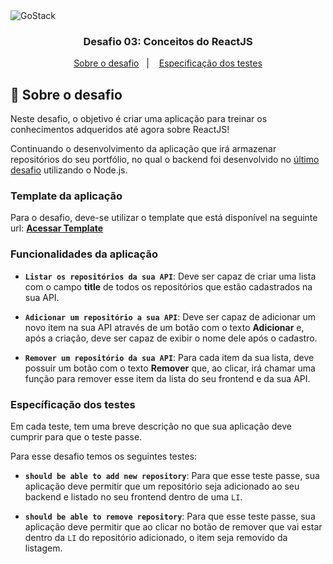 <img alt="GoStack" src="https://storage.googleapis.com/golden-wind/bootcamp-gostack/header-desafios.png" />

<h3 align="center">
  Desafio 03: Conceitos do ReactJS
</h3>

<p align="center">
  <a href="#rocket-sobre-o-desafio">Sobre o desafio</a>&nbsp;&nbsp;&nbsp;|&nbsp;&nbsp;&nbsp;
  <a href="#específicação-dos-testes">Especificação dos testes</a>
</p>

## :rocket: Sobre o desafio

Neste desafio, o objetivo é criar uma aplicação para treinar os conhecimentos adqueridos até agora sobre ReactJS!

Continuando o desenvolvimento da aplicação que irá armazenar repositórios do seu portfólio, no qual o backend foi desenvolvido no [último desafio](https://github.com/pedromeneghel/desafio-02-conceitos-de-node) utilizando o Node.js.

### Template da aplicação

Para o desafio, deve-se utilizar o template que está disponível na seguinte url: **[Acessar Template](https://github.com/Rocketseat/gostack-template-conceitos-reactjs)**

### Funcionalidades da aplicação

- **`Listar os repositórios da sua API`**: Deve ser capaz de criar uma lista com o campo **title** de todos os repositórios que estão cadastrados na sua API.

- **`Adicionar um repositório a sua API`**: Deve ser capaz de adicionar um novo item na sua API através de um botão com o texto **Adicionar** e, após a criação, deve ser capaz de exibir o nome dele após o cadastro.

- **`Remover um repositório da sua API`**: Para cada item da sua lista, deve possuir um botão com o texto **Remover** que, ao clicar, irá chamar uma função para remover esse item da lista do seu frontend e da sua API.

### Específicação dos testes

Em cada teste, tem uma breve descrição no que sua aplicação deve cumprir para que o teste passe.

Para esse desafio temos os seguintes testes:

- **`should be able to add new repository`**: Para que esse teste passe, sua aplicação deve permitir que um repositório seja adicionado ao seu backend e listado no seu frontend dentro de uma `LI`.

- **`should be able to remove repository`**: Para que esse teste passe, sua aplicação deve permitir que ao clicar no botão de remover que vai estar dentro da `LI` do repositório adicionado, o item seja removido da listagem.
